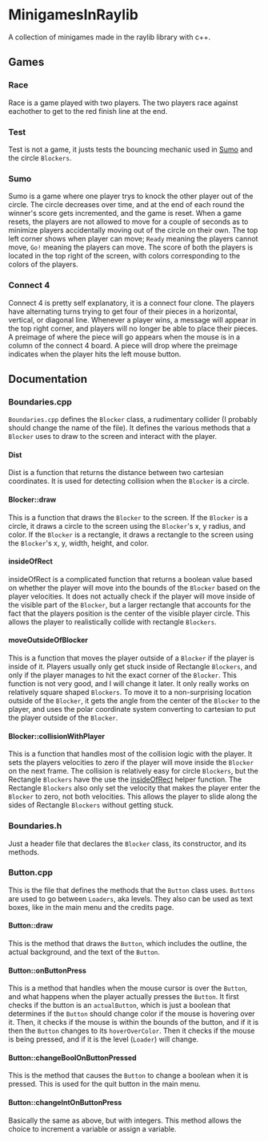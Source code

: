 # MinigamesInRaylib #
A collection of minigames made in the raylib library with c++.

## Games ##

### Race ###

Race is a game played with two players. The two players race against eachother to get to the red finish line at the end.

### Test ###

Test is not a game, it justs tests the bouncing mechanic used in [Sumo](#Sumo) and the circle `Blockers`.

### Sumo ###

Sumo is a game where one player trys to knock the other player out of the circle. The circle decreases over time, and at the end of each round the winner's score gets incremented, and the game is reset. When a game resets, the players are not allowed to move for a couple of seconds as to minimize players accidentally moving out of the circle on their own. The top left corner shows when player can move; `Ready` meaning the players cannot move, `Go!` meaning the players can move. The score of both the players is located in the top right of the screen, with colors corresponding to the colors of the players.

### Connect 4 ###

Connect 4 is pretty self explanatory, it is a connect four clone. The players have alternating turns trying to get four of their pieces in a horizontal, vertical, or diagonal line. Whenever a player wins, a message will appear in the top right corner, and players will no longer be able to place their pieces. A preimage of where the piece will go appears when the mouse is in a column of the connect 4 board. A piece will drop where the preimage indicates when the player hits the left mouse button.

## Documentation ##

### Boundaries.cpp ###

`Boundaries.cpp` defines the `Blocker` class, a rudimentary collider (I probably should change the name of the file). It defines the various methods that a `Blocker` uses to draw to the screen and interact with the player.

#### Dist ####
Dist is a function that returns the distance between two cartesian coordinates. It is used for detecting collision when the `Blocker` is a circle.

#### Blocker::draw ####

This is a function that draws the `Blocker` to the screen. If the `Blocker` is a circle, it draws a circle to the screen using the `Blocker`'s x, y radius, and color. If the `Blocker` is a rectangle, it draws a rectangle to the screen using the `Blocker`'s x, y, width, height, and color.

#### insideOfRect ####

insideOfRect is a complicated function that returns a boolean value based on whether the player will move into the bounds of the `Blocker` based on the player velocities. It does not actually check if the player will move inside of the visible part of the `Blocker`, but a larger rectangle that accounts for the fact that the players position is the center of the visible player circle. This allows the player to realistically collide with rectangle `Blockers`.

#### moveOutsideOfBlocker ####

This is a function that moves the player outside of a `Blocker` if the player is inside of it. Players usually only get stuck inside of Rectangle `Blockers`, and only if the player manages to hit the exact corner of the `Blocker`. This function is not very good, and I will change it later. It only really works on relatively square shaped `Blockers`. To move it to a non-surprising location outside of the `Blocker`, it gets the angle from the center of the `Blocker` to the player, and uses the polar coordinate system converting to cartesian to put the player outside of the `Blocker`.

#### Blocker::collisionWithPlayer ####

This is a function that handles most of the collision logic with the player. It sets the players velocities to zero if the player will move inside the `Blocker` on the next frame. The collision is relatively easy for circle `Blockers`, but the Rectangle `Blockers` have the use the [insideOfRect](#insideOfRect) helper function. The Rectangle `Blockers` also only set the velocity that makes the player enter the `Blocker` to zero, not both velocities. This allows the player to slide along the sides of Rectangle `Blockers` without getting stuck.


### Boundaries.h ###

Just a header file that declares the `Blocker` class, its constructor,  and its methods.


### Button.cpp ###

This is the file that defines the methods that the `Button` class uses. `Buttons` are used to go between `Loaders`, aka levels. They also can be used as text boxes, like in the main menu and the credits page.

#### Button::draw ####

This is the method that draws the `Button`, which includes the outline, the actual background, and the text of the `Button`.

#### Button::onButtonPress ####

This is a method that handles when the mouse cursor is over the `Button`, and what happens when the player actually presses the `Button`. It first checks if the button is an `actualButton`, which is just a boolean that determines if the `Button` should change color if the mouse is hovering over it. Then, it checks if the mouse is within the bounds of the button, and if it is then the `Button` changes to its `hoverOverColor`. Then it checks if the mouse is being pressed, and if it is the level (`Loader`) will change.

#### Button::changeBoolOnButtonPressed ####

This is the method that causes the `Button` to change a boolean when it is pressed. This is used for the quit button in the main menu.

#### Button::changeIntOnButtonPress ####

Basically the same as above, but with integers. This method allows the choice to increment a variable or assign a variable.
